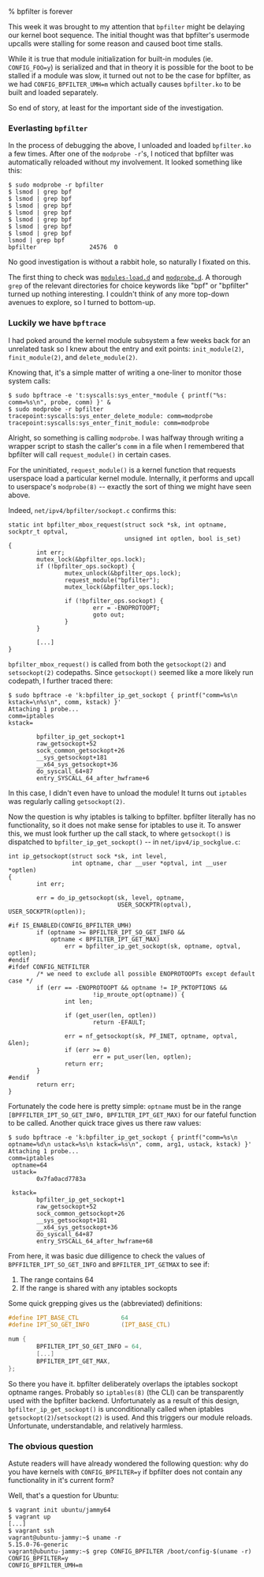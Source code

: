% bpfilter is forever

This week it was brought to my attention that `bpfilter` might be delaying our
kernel boot sequence. The initial thought was that bpfilter's usermode upcalls
were stalling for some reason and caused boot time stalls.

While it is true that module initialization for built-in modules (ie.
`CONFIG_FOO=y`) is serialized and that in theory it is possible for the boot to
be stalled if a module was slow, it turned out not to be the case for bpfilter,
as we had `CONFIG_BPFILTER_UMH=m` which actually causes `bpfilter.ko` to be
built and loaded separately.

So end of story, at least for the important side of the investigation.

### Everlasting `bpfilter`

In the process of debugging the above, I unloaded and loaded `bpfilter.ko` a
few times. After one of the `modprobe -r`'s, I noticed that bpfilter was
automatically reloaded without my involvement. It looked something like this:

```
$ sudo modprobe -r bpfilter
$ lsmod | grep bpf
$ lsmod | grep bpf
$ lsmod | grep bpf
$ lsmod | grep bpf
$ lsmod | grep bpf
$ lsmod | grep bpf
$ lsmod | grep bpf
lsmod | grep bpf
bpfilter               24576  0
```

No good investigation is without a rabbit hole, so naturally I fixated on this.

The first thing to check was [`modules-load.d`][0] and [`modprobe.d`][1].  A
thorough `grep` of the relevant directories for choice keywords like "bpf" or
"bpfilter" turned up nothing interesting. I couldn't think of any more top-down
avenues to explore, so I turned to bottom-up.

### Luckily we have `bpftrace`

I had poked around the kernel module subsystem a few weeks back for an
unrelated task so I knew about the entry and exit points: `init_module(2)`,
`finit_module(2)`, and `delete_module(2)`.

Knowing that, it's a simple matter of writing a one-liner to monitor
those system calls:

```
$ sudo bpftrace -e 't:syscalls:sys_enter_*module { printf("%s: comm=%s\n", probe, comm) }' &
$ sudo modprobe -r bpfilter
tracepoint:syscalls:sys_enter_delete_module: comm=modprobe
tracepoint:syscalls:sys_enter_finit_module: comm=modprobe
```

Alright, so something is calling `modprobe`. I was halfway through writing
a wrapper script to stash the caller's `comm` in a file when I remembered that
bpfilter will call `request_module()` in certain cases.

For the uninitiated, `request_module()` is a kernel function that requests
userspace load a particular kernel module. Internally, it performs and upcall
to userspace's `modprobe(8)` -- exactly the sort of thing we might have seen
above.

Indeed, `net/ipv4/bpfilter/sockopt.c` confirms this:

``` {#function .c .numberLines startFrom="15"}
static int bpfilter_mbox_request(struct sock *sk, int optname, sockptr_t optval,
                                 unsigned int optlen, bool is_set)
{
        int err;
        mutex_lock(&bpfilter_ops.lock);
        if (!bpfilter_ops.sockopt) {
                mutex_unlock(&bpfilter_ops.lock);
                request_module("bpfilter");
                mutex_lock(&bpfilter_ops.lock);

                if (!bpfilter_ops.sockopt) {
                        err = -ENOPROTOOPT;
                        goto out;
                }
        }

        [...]
}
```

`bpfilter_mbox_request()` is called from both the `getsockopt(2)` and
`setsockopt(2)` codepaths. Since `getsockopt()` seemed like a more likely
run codepath, I further traced there:

```
$ sudo bpftrace -e 'k:bpfilter_ip_get_sockopt { printf("comm=%s\n kstack=\n%s\n", comm, kstack) }'
Attaching 1 probe...
comm=iptables
kstack=

        bpfilter_ip_get_sockopt+1
        raw_getsockopt+52
        sock_common_getsockopt+26
        __sys_getsockopt+181
        __x64_sys_getsockopt+36
        do_syscall_64+87
        entry_SYSCALL_64_after_hwframe+6

```

In this case, I didn't even have to unload the module! It turns out `iptables`
was regularly calling `getsockopt(2)`.

Now the question is why iptables is talking to bpfilter. bpfilter literally has
no functionality, so it does not make sense for iptables to use it. To answer this,
we must look further up the call stack, to where `getsockopt()` is dispatched
to `bpfilter_ip_get_sockopt()` -- in `net/ipv4/ip_sockglue.c`:

``` {#function .c .numberLines startFrom="1803"}
int ip_getsockopt(struct sock *sk, int level,
                  int optname, char __user *optval, int __user *optlen)
{
        int err;

        err = do_ip_getsockopt(sk, level, optname,
                               USER_SOCKPTR(optval), USER_SOCKPTR(optlen));

#if IS_ENABLED(CONFIG_BPFILTER_UMH)
        if (optname >= BPFILTER_IPT_SO_GET_INFO &&
            optname < BPFILTER_IPT_GET_MAX)
                err = bpfilter_ip_get_sockopt(sk, optname, optval, optlen);
#endif
#ifdef CONFIG_NETFILTER
        /* we need to exclude all possible ENOPROTOOPTs except default case */
        if (err == -ENOPROTOOPT && optname != IP_PKTOPTIONS &&
                        !ip_mroute_opt(optname)) {
                int len;

                if (get_user(len, optlen))
                        return -EFAULT;

                err = nf_getsockopt(sk, PF_INET, optname, optval, &len);
                if (err >= 0)
                        err = put_user(len, optlen);
                return err;
        }
#endif
        return err;
}
```

Fortunately the code here is pretty simple: `optname` must be in the range
`[BPFFILTER_IPT_SO_GET_INFO, BPFILTER_IPT_GET_MAX)` for our fateful function
to be called. Another quick trace gives us there raw values:

```
$ sudo bpftrace -e 'k:bpfilter_ip_get_sockopt { printf("comm=%s\n optname=%d\n ustack=%s\n kstack=%s\n", comm, arg1, ustack, kstack) }'
Attaching 1 probe...
comm=iptables
 optname=64
 ustack=
        0x7fa0acd7783a

 kstack=
        bpfilter_ip_get_sockopt+1
        raw_getsockopt+52
        sock_common_getsockopt+26
        __sys_getsockopt+181
        __x64_sys_getsockopt+36
        do_syscall_64+87
        entry_SYSCALL_64_after_hwframe+68
```

From here, it was basic due dilligence to check the values of
`BPFFILTER_IPT_SO_GET_INFO` and `BPFILTER_IPT_GETMAX` to see if:

1. The range contains 64
1. If the range is shared with any iptables sockopts

Some quick grepping gives us the (abbreviated) definitions:

```c
#define IPT_BASE_CTL            64
#define IPT_SO_GET_INFO         (IPT_BASE_CTL)

num {
        BPFILTER_IPT_SO_GET_INFO = 64,
        [...]
        BPFILTER_IPT_GET_MAX,
};
```

So there you have it. bpfilter deliberately overlaps the iptables sockopt
optname ranges. Probably so `iptables(8)` (the CLI) can be transparently used
with the bpfilter backend. Unfortunately as a result of this design,
`bpfilter_ip_get_sockopt()` is unconditionally called when iptables
`getsockopt(2)`/`setsockopt(2)` is used. And this triggers our module
reloads. Unfortunate, understandable, and relatively harmless.


### The obvious question

Astute readers will have already wondered the following question: why do you
have kernels with `CONFIG_BPFILTER=y` if bpfilter does not contain any
functionality in it's current form?

Well, that's a question for Ubuntu:

```
$ vagrant init ubuntu/jammy64
$ vagrant up
[...]
$ vagrant ssh
vagrant@ubuntu-jammy:~$ uname -r
5.15.0-76-generic
vagrant@ubuntu-jammy:~$ grep CONFIG_BPFILTER /boot/config-$(uname -r)
CONFIG_BPFILTER=y
CONFIG_BPFILTER_UMH=m
```


[0]: https://www.freedesktop.org/software/systemd/man/modules-load.d.html
[1]: https://man7.org/linux/man-pages/man5/modprobe.d.5.html
